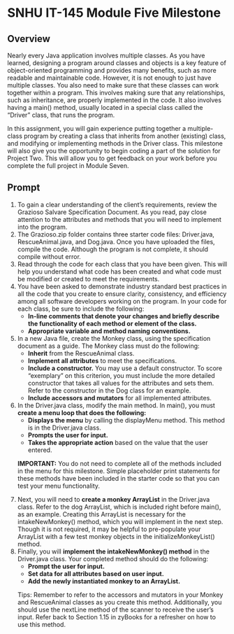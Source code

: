 # SNHU IT-145 Module Five Milestone

## Overview

<p>Nearly every Java application involves multiple classes. As you have learned, designing a program around classes and objects is a key feature of object-oriented programming and provides many benefits, such as more readable and maintainable code. However, it is not enough to just have multiple classes. You also need to make sure that these classes can work together within a program. This involves making sure that any relationships, such as inheritance, are properly implemented in the code. It also involves having a main() method, usually located in a special class called the “Driver” class, that runs the program.</p>

<p>In this assignment, you will gain experience putting together a multiple-class program by creating a class that inherits from another (existing) class, and modifying or implementing methods in the Driver class. This milestone will also give you the opportunity to begin coding a part of the solution for Project Two. This will allow you to get feedback on your work before you complete the full project in Module Seven.</p>

## Prompt

<ol>
  <li>To gain a clear understanding of the client’s requirements, review the Grazioso Salvare Specification Document. As you read, pay close attention to the attributes and methods that you will need to implement into the program.</li>
  <li>The Grazioso.zip folder contains three starter code files: Driver.java, RescueAnimal.java, and Dog.java. Once you have uploaded the files, compile the code. Although the program is not complete, it should compile without error.</li>
  <li>Read through the code for each class that you have been given. This will help you understand what code has been created and what code must be modified or created to meet the requirements.</li>
  <li>You have been asked to demonstrate industry standard best practices in all the code that you create to ensure clarity, consistency, and efficiency among all software developers working on the program. In your code for each class, be sure to include the following:
      <ul>
        <li><b>In-line comments that denote your changes and briefly describe the functionality of each method or element of the class.</b></li>
        <li><b>Appropriate variable and method naming conventions.</b></li>
      </ul>
  <li>In a new Java file, create the Monkey class, using the specification document as a guide. The Monkey class must do the following:
    <ul>
      <li><b>Inherit</b> from the RescueAnimal class.</li>
      <li><b>Implement all attributes</b> to meet the specifications.</li>
      <li><b>Include a constructor.</b> You may use a default constructor. To score “exemplary” on this criterion, you must include the more detailed constructor that takes all values for the attributes and sets them. Refer to the constructor in the Dog class for an example.</li>
      <li><b>Include accessors and mutators</b> for all implemented attributes.</li>
    </ul>
  </li>
  <li>In the Driver.java class, modify the main method. In main(), you must <b>create a menu loop that does the following:</b>
    <ul>
       <li><b>Displays the menu</b> by calling the displayMenu method. This method is in the Driver.java class.</li>
       <li><b>Prompts the user for input.</b></li>
       <li><b>Takes the appropriate action</b> based on the value that the user entered.</li>
     </ul>

  <p><b>IMPORTANT:</b> You do not need to complete all of the methods included in the menu for this milestone. Simple placeholder print statements for these methods have been included in the starter code so that you can test your menu functionality.</p>
  </li>
  <li>Next, you will need to <b>create a monkey ArrayList</b> in the Driver.java class. Refer to the dog ArrayList, which is included right before main(), as an example. Creating this ArrayList is necessary for the intakeNewMonkey() method, which you will implement in the next step. Though it is not required, it may be helpful to pre-populate your ArrayList with a few test monkey objects in the initializeMonkeyList() method.</li>
  <li>Finally, you will <b>implement the intakeNewMonkey() method</b> in the Driver.java class. Your completed method should do the following:
    <ul>
      <li><b>Prompt the user for input.</b></li>
      <li><b>Set data for all attributes based on user input.</b></li>
      <li><b>Add the newly instantiated monkey to an ArrayList.</b></li>
    </ul>
    <p>Tips: Remember to refer to the accessors and mutators in your Monkey and RescueAnimal classes as you create this method. Additionally, you should use the nextLine method of the scanner to receive the user’s input. Refer back to Section 1.15 in zyBooks for a refresher on how to use this method.</p>